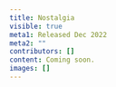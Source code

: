 ```yaml
---
title: Nostalgia
visible: true
meta1: Released Dec 2022
meta2: ""
contributors: []
content: Coming soon.
images: []
---
```

